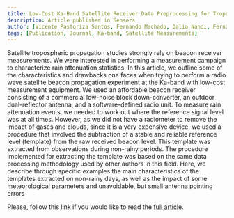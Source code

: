 ```yaml
---
title: Low-Cost Ka-Band Satellite Receiver Data Preprocessing for Tropospheric Propagation Studies
description: Article published in Sensors
author: [Vicente Pastoriza Santos, Fernando Machado, Dalia Nandi, Fernando Pérez Fontán]
tags: [Publication, Journal, Ka-band, Satellite Measurements]
---
```

Satellite tropospheric propagation studies strongly rely on beacon receiver measurements. We were interested in performing a measurement campaign to characterize rain attenuation statistics. In this article, we outline some of the characteristics and drawbacks one faces when trying to perform a radio wave satellite beacon propagation experiment at the Ka-band with low-cost measurement equipment. We used an affordable beacon receiver consisting of a commercial low-noise block down-converter, an outdoor dual-reflector antenna, and a software-defined radio unit. To measure rain attenuation events, we needed to work out where the reference signal level was at all times. However, as we did not have a radiometer to remove the impact of gases and clouds, since it is a very expensive device, we used a procedure that involved the subtraction of a stable and reliable reference level (template) from the raw received beacon level. This template was extracted from observations during non-rainy periods. The procedure implemented for extracting the template was based on the same data processing methodology used by other authors in this field. Here, we describe through specific examples the main characteristics of the templates extracted on non-rainy days, as well as the impact of some meteorological parameters and unavoidable, but small antenna pointing errors

Please, follow this link if you would like to read the [full article](https://doi.org/10.3390/s22031043).
